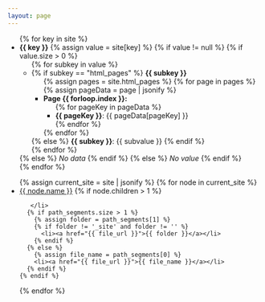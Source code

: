 ```yaml
---
layout: page
---
```

<ul>
  {% for key in site %}
    <li>
      <strong>{{ key }}</strong>
      {% assign value = site[key] %}
      {% if value != null %}
        {% if value.size > 0 %}
          <ul>
            {% for subkey in value %}
              <li>
                {% if subkey == "html_pages" %}
                  <strong>{{ subkey }}</strong>
                  <ul>
                    {% assign pages = site.html_pages %}
                    {% for page in pages %}
                      {% assign pageData = page | jsonify %}
                      <li>
                        <strong>Page {{ forloop.index }}:</strong>
                        <ul>
                          {% for pageKey in pageData %}
                            <li>
                              <strong>{{ pageKey }}</strong>: {{ pageData[pageKey] }}
                            </li>
                          {% endfor %}
                        </ul>
                      </li>
                    {% endfor %}
                  </ul>
                {% else %}
                  <strong>{{ subkey }}</strong>: {{ subvalue }}
                {% endif %}
              </li>
            {% endfor %}
          </ul>
        {% else %}
          <em>No data</em>
        {% endif %}
      {% else %}
        <em>No value</em>
      {% endif %}
    </li>
  {% endfor %}
</ul>


<ul>
  {% assign current_site = site | jsonify %}
  {% for node in current_site %}
    <li><a href="{{ node.path }}">{{ node.name }}</a>
      {% if node.children > 1 %} 

       </li>
      {% if path_segments.size > 1 %}
        {% assign folder = path_segments[1] %}
        {% if folder != '_site' and folder != '' %}
          <li><a href="{{ file_url }}">{{ folder }}</a></li>
        {% endif %}
      {% else %}
        {% assign file_name = path_segments[0] %}
        <li><a href="{{ file_url }}">{{ file_name }}</a></li>
      {% endif %}
    {% endif %}
  {% endfor %}
</ul>
